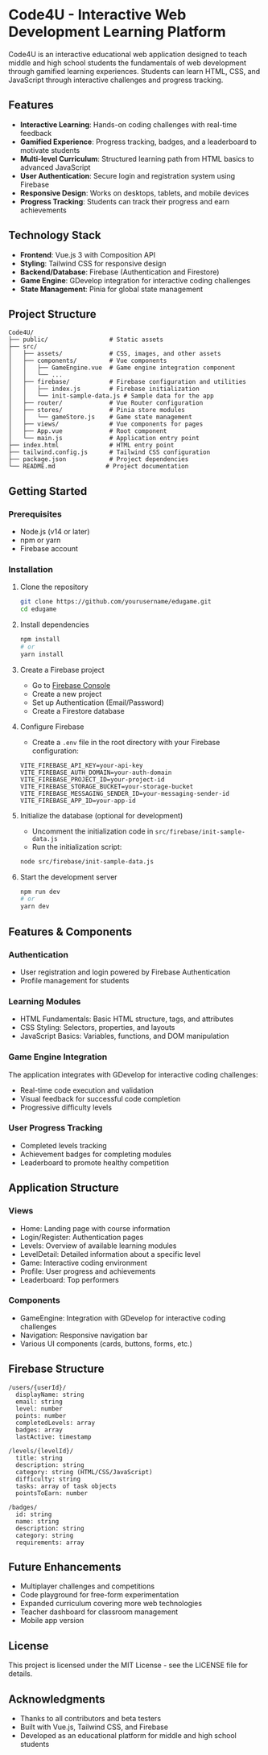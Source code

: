 # Code4U - Interactive Web Development Learning Platform

Code4U is an interactive educational web application designed to teach middle and high school students the fundamentals of web development through gamified learning experiences. Students can learn HTML, CSS, and JavaScript through interactive challenges and progress tracking.

## Features

- **Interactive Learning**: Hands-on coding challenges with real-time feedback
- **Gamified Experience**: Progress tracking, badges, and a leaderboard to motivate students
- **Multi-level Curriculum**: Structured learning path from HTML basics to advanced JavaScript
- **User Authentication**: Secure login and registration system using Firebase
- **Responsive Design**: Works on desktops, tablets, and mobile devices
- **Progress Tracking**: Students can track their progress and earn achievements

## Technology Stack

- **Frontend**: Vue.js 3 with Composition API
- **Styling**: Tailwind CSS for responsive design
- **Backend/Database**: Firebase (Authentication and Firestore)
- **Game Engine**: GDevelop integration for interactive coding challenges
- **State Management**: Pinia for global state management

## Project Structure

```
Code4U/
├── public/                 # Static assets
├── src/
│   ├── assets/             # CSS, images, and other assets
│   ├── components/         # Vue components
│   │   ├── GameEngine.vue  # Game engine integration component
│   │   └── ...
│   ├── firebase/           # Firebase configuration and utilities
│   │   ├── index.js        # Firebase initialization
│   │   └── init-sample-data.js # Sample data for the app
│   ├── router/             # Vue Router configuration
│   ├── stores/             # Pinia store modules
│   │   └── gameStore.js    # Game state management
│   ├── views/              # Vue components for pages
│   ├── App.vue             # Root component
│   └── main.js             # Application entry point
├── index.html              # HTML entry point
├── tailwind.config.js      # Tailwind CSS configuration
├── package.json            # Project dependencies
└── README.md              # Project documentation
```

## Getting Started

### Prerequisites

- Node.js (v14 or later)
- npm or yarn
- Firebase account

### Installation

1. Clone the repository
   ```bash
   git clone https://github.com/yourusername/edugame.git
   cd edugame
   ```

2. Install dependencies
   ```bash
   npm install
   # or
   yarn install
   ```

3. Create a Firebase project
   - Go to [Firebase Console](https://console.firebase.google.com/)
   - Create a new project
   - Set up Authentication (Email/Password)
   - Create a Firestore database

4. Configure Firebase
   - Create a `.env` file in the root directory with your Firebase configuration:
   ```
   VITE_FIREBASE_API_KEY=your-api-key
   VITE_FIREBASE_AUTH_DOMAIN=your-auth-domain
   VITE_FIREBASE_PROJECT_ID=your-project-id
   VITE_FIREBASE_STORAGE_BUCKET=your-storage-bucket
   VITE_FIREBASE_MESSAGING_SENDER_ID=your-messaging-sender-id
   VITE_FIREBASE_APP_ID=your-app-id
   ```

5. Initialize the database (optional for development)
   - Uncomment the initialization code in `src/firebase/init-sample-data.js`
   - Run the initialization script:
   ```bash
   node src/firebase/init-sample-data.js
   ```

6. Start the development server
   ```bash
   npm run dev
   # or
   yarn dev
   ```

## Features & Components

### Authentication
- User registration and login powered by Firebase Authentication
- Profile management for students

### Learning Modules
- HTML Fundamentals: Basic HTML structure, tags, and attributes
- CSS Styling: Selectors, properties, and layouts
- JavaScript Basics: Variables, functions, and DOM manipulation

### Game Engine Integration
The application integrates with GDevelop for interactive coding challenges:
- Real-time code execution and validation
- Visual feedback for successful code completion
- Progressive difficulty levels

### User Progress Tracking
- Completed levels tracking
- Achievement badges for completing modules
- Leaderboard to promote healthy competition

## Application Structure

### Views
- Home: Landing page with course information
- Login/Register: Authentication pages
- Levels: Overview of available learning modules
- LevelDetail: Detailed information about a specific level
- Game: Interactive coding environment
- Profile: User progress and achievements
- Leaderboard: Top performers

### Components
- GameEngine: Integration with GDevelop for interactive coding challenges
- Navigation: Responsive navigation bar
- Various UI components (cards, buttons, forms, etc.)

## Firebase Structure

```
/users/{userId}/
  displayName: string
  email: string
  level: number
  points: number
  completedLevels: array
  badges: array
  lastActive: timestamp

/levels/{levelId}/
  title: string
  description: string
  category: string (HTML/CSS/JavaScript)
  difficulty: string
  tasks: array of task objects
  pointsToEarn: number

/badges/
  id: string
  name: string
  description: string
  category: string
  requirements: array
```

## Future Enhancements

- Multiplayer challenges and competitions
- Code playground for free-form experimentation
- Expanded curriculum covering more web technologies
- Teacher dashboard for classroom management
- Mobile app version

## License

This project is licensed under the MIT License - see the LICENSE file for details.

## Acknowledgments

- Thanks to all contributors and beta testers
- Built with Vue.js, Tailwind CSS, and Firebase
- Developed as an educational platform for middle and high school students
